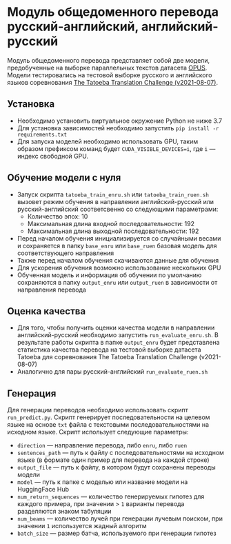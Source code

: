 # Модуль общедоменного перевода русский-английский, английский-русский

Модуль общедоменного перевода представляет собой две модели, предобученные на выборке параллельных текстов датасета [OPUS](https://opus.nlpl.eu/). Модели тестировались на тестовой выборке русского и английского языков соревнования [The Tatoeba Translation Challenge (v2021-08-07)](https://github.com/Helsinki-NLP/Tatoeba-Challenge/blob/master/README-v2021-08-07.md).

## Установка

- Необходимо установить виртуальное окружение Python не ниже 3.7
- Для установка зависимостей необходимо запустить `pip install -r requirements.txt`
- Для запуска моделей необходимо использовать GPU, таким образом префиксом команд будет `CUDA_VISIBLE_DEVICES=i`, где `i` — индекс свободной GPU.

## Обучение модели с нуля

- Запуск скрипта `tatoeba_train_enru.sh` или `tatoeba_train_ruen.sh` вызовет режим обучения в направлении английский-русский или русский-английский соответсвенно со следующими параметрами:
  - Количество эпох: 10
  - Максимальная длина входной последовательности: 192
  - Максимальная длина выходной последовательности: 192
- Перед началом обучения инициализируется со случайными весами и сохраняется в папку `base_enru` или `base_ruen` базовая модель для соответствующего направления
- Также перед началом обучения скачиваются данные для обучения
- Для ускорения обучения возможно использование нескольких GPU
- Обученная модель и информация об обучении по умолчанию сохраняются в папку `output_enru` или `output_ruen` в зависимости от направления перевода

## Оценка качества

- Для того, чтобы получить оценки качества модели в направлении английский-русский необходимо запустить `run_evaluate_enru.sh`. В результате работы скрипта в папке `output_enru` будет представлена статистика качества перевода на тестовой выборке датасета Tatoeba для соревнования The Tatoeba Translation Challenge (v2021-08-07)
- Аналогично для пары русский-английский `run_evaluate_ruen.sh`

## Генерация

Для генерации переводов необходимо использовать скрипт `run_predict.py`. Скрипт генерирует последовательности на целевом языке на основе `txt` файла с текстовыми последовательностями на исходном языке. Скрипт использует следующие параметры:

- `direction` — направление перевода, либо `enru`, либо `ruen`
- `sentences_path` — путь к файлу с последовательностями на исходном языке (в формате один пример для перевода на каждой строке)
- `output_file` — путь к файлу, в котором будут сохранены переводы модели
- `model` — путь к папке с моделью или название модели на HuggingFace Hub
- `num_return_sequences` — количество генерируемых гипотез для каждого примера, при значении > `1` варианты перевода разделяются знаком табуляции
- `num_beams` — количество лучей при генерации лучевым поиском, при значении `1` используется жадный алгоритм
- `batch_size` — размер батча, используемого при генерации гипотез
